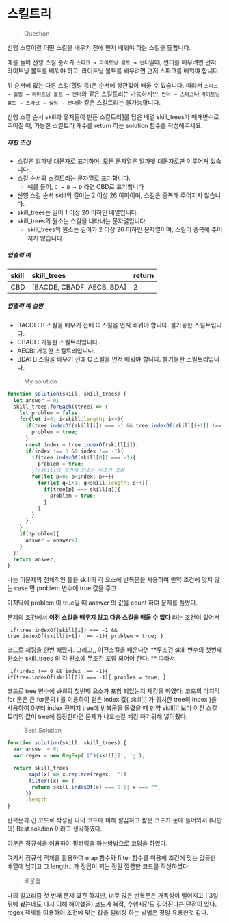
# 스킬트리

> Question

선행 스킬이란 어떤 스킬을 배우기 전에 먼저 배워야 하는 스킬을 뜻합니다.

예를 들어 선행 스킬 순서가 `스파크 → 라이트닝 볼트 → 썬더`일때, 썬더를 배우려면 먼저 라이트닝 볼트를 배워야 하고, 라이트닝 볼트를 배우려면 먼저 스파크를 배워야 합니다.

위 순서에 없는 다른 스킬(힐링 등)은 순서에 상관없이 배울 수 있습니다. 따라서 `스파크 → 힐링 → 라이트닝 볼트 → 썬더`와 같은 스킬트리는 가능하지만, `썬더 → 스파크`나 `라이트닝 볼트 → 스파크 → 힐링 → 썬더`와 같은 스킬트리는 불가능합니다.

선행 스킬 순서 skill과 유저들이 만든 스킬트리[1](https://programmers.co.kr/learn/courses/30/lessons/49993/solution_groups?language=javascript&type=all#fn1)를 담은 배열 skill_trees가 매개변수로 주어질 때, 가능한 스킬트리 개수를 return 하는 solution 함수를 작성해주세요.

##### 제한 조건

- 스킬은 알파벳 대문자로 표기하며, 모든 문자열은 알파벳 대문자로만 이루어져 있습니다.
- 스킬 순서와 스킬트리는 문자열로 표기합니다.
  - 예를 들어, `C → B → D` 라면 CBD로 표기합니다
- 선행 스킬 순서 skill의 길이는 2 이상 26 이하이며, 스킬은 중복해 주어지지 않습니다.
- skill_trees는 길이 1 이상 20 이하인 배열입니다.
- skill_trees의 원소는 스킬을 나타내는 문자열입니다.
  - skill_trees의 원소는 길이가 2 이상 26 이하인 문자열이며, 스킬이 중복해 주어지지 않습니다.

##### 입출력 예

| skill | skill_trees               | return |
| :---- | :------------------------ | :----- |
| CBD   | [BACDE, CBADF, AECB, BDA] | 2      |

##### 입출력 예 설명

- BACDE: B 스킬을 배우기 전에 C 스킬을 먼저 배워야 합니다. 불가능한 스킬트립니다.
- CBADF: 가능한 스킬트리입니다.
- AECB: 가능한 스킬트리입니다.
- BDA: B 스킬을 배우기 전에 C 스킬을 먼저 배워야 합니다. 불가능한 스킬트리입니다.

> My solution

```javascript
function solution(skill, skill_trees) {
  let answer = 0;
  skill_trees.forEach((tree) => {
    let problem = false;
    for(let i=0; i<skill.length; i++){
      if(tree.indexOf(skill[i]) === -1 && tree.indexOf(skill[i+1]) !== -1){
        problem = true;
      }
      const index = tree.indexOf(skill[i]);
      if(index !== 0 && index !== -1){
        if(tree.indexOf(skill[0]) === -1){
          problem = true;
        }//skill의 첫번째 원소는 무조건 포함
        for(let p=0; p<index; p++){
          for(let q=i+1; q<skill.length; q++){
            if(tree[p] === skill[q]){ 
              problem = true;
            }
          }
        }
      }
    }
    if(!problem){
      answer = answer+1;
    }
  })
  return answer;
}
```

나는 이문제의 전체적인 틀을 skill의 각 요소에 반복문을 사용하여 만약 조건에 맞지 않는 case 면 problem 변수에 true 값을 주고

마지막에 problem 이 true일 때 answer 의 값을 count 하여 문제를 풀었다.  

문제의 조건에서 **이전 스킬을 배우지 않고 다음 스킬을 배울 수 없다** 라는 조건이 있어서 

<code>  if(tree.indexOf(skill[i]) === -1 && tree.indexOf(skill[i+1]) !== -1){
problem = true;
}</code>

코드로 체킹을 한번 해줬다. 그리고,, 이전스킬을 배운다면 **무조건 skill 변수의 첫번째 원소는 skill_trees 의 각 원소에 무조건 포함 되어야 한다. **  따라서

<code>  if(index !== 0 && index !== -1){
if(tree.indexOf(skill[0]) === -1){
problem = true;
}</code>

코드로 tree 변수에 skill의 첫번쨰 요소가 포함 되었는지 체킹을 하였다. 코드의 마지막 for 문은 큰 for문의 i 를 이용하여 얻은 index 값( skill[i] 가 위치한 tree의 index )을 사용하여 0부터 index 전까지 tree에 반복문을 돌렸을 때 만약 skill[i] 보다 이전 스킬트리의 값이 tree에 등장한다면 문제가 나오는걸 체킹 하기위해 넣어줬다.

> Best Solution

```javascript
function solution(skill, skill_trees) {
  var answer = 0;
  var regex = new RegExp(`[^${skill}]`, 'g');

  return skill_trees
      .map((x) => x.replace(regex, ''))
      .filter((x) => {
        return skill.indexOf(x) === 0 || x === "";
      })
      .length
}
```

반복문과 긴 코드로 작성된 나의 코드에 비해 깔끔하고 짧은 코드가 눈에 들어와서 (나만의) Best solution 이라고 생각하였다.

이분은 정규식을 이용하여 필터링을 하는방법으로 코딩을 하였다. 

여기서 정규식 객체를 활용하여 map 함수와 filter 함수를 이용해 조건에 맞는 값들만 배열에 남기고 그 length.. 가 정답이 되는 정말 깔끔한 코드를 작성하셨다.



> 배운점

나의 알고리즘 첫 번째 문제 였긴 하지만, 너무 많은 반복문은 가독성이 떨어지고 ( 3일뒤에 봤는데도 다시 이해 해야했음) 코드가 복잡, 수행시간도 길어진다는 단점이 있다. regex 객체를 이용하여 조건에 맞는 값을 필터링 하는 방법은 정말 유용한것 같다.
